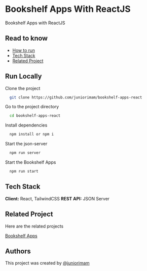 # Bookshelf Apps With ReactJS

Bookshelf Apps with ReactJS

## Read to know

- [How to run](#run-locally)
- [Tech Stack](#tech-stack)
- [Related Project](#related-project)

## Run Locally

Clone the project

```bash
  git clone https://github.com/juniorimam/bookshelf-apps-react
```

Go to the project directory

```bash
  cd bookshelf-apps-react
```

Install dependencies

```bash
  npm install or npm i
```

Start the json-server

```bash
  npm run server
```

Start the Bookshelf Apps

```bash
  npm run start
```

## Tech Stack

**Client:** React, TailwindCSS
**REST API:** JSON Server

## Related Project

Here are the related projects

[Bookshelf Apps](https://github.com/juniorimam/bookshelf-apps)

## Authors

This project was created by [@juniorimam](https://www.github.com/juniorimam)
